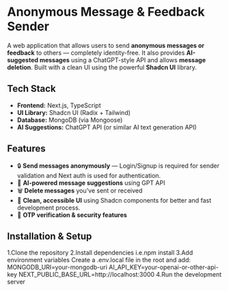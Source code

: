 # Anonymous Message & Feedback Sender

A web application that allows users to send **anonymous messages or feedback** to others — completely identity-free. It also provides **AI-suggested messages** using a ChatGPT-style API and allows **message deletion**. Built with a clean UI using the powerful **Shadcn UI** library.

## Tech Stack

- **Frontend:** Next.js, TypeScript  
- **UI Library:** Shadcn UI (Radix + Tailwind)  
- **Database:** MongoDB (via Mongoose)  
- **AI Suggestions:** ChatGPT API (or similar AI text generation API)  

## Features

- 🔒 **Send messages anonymously** — Login/Signup is required for sender validation and Next auth is used for authentication.
- 🤖 **AI-powered message suggestions** using GPT API  
- 🗑️ **Delete messages** you’ve sent or received 
- 🎨 **Clean, accessible UI** using Shadcn components for better and fast development process.
- 📨 **OTP verification & security features** 

##  Installation & Setup

1.Clone the repository
2.Install dependencies i.e.npm install
3.Add environment variables
  Create a .env.local file in the root and add:
  MONGODB_URI=your-mongodb-uri
  AI_API_KEY=your-openai-or-other-api-key
  NEXT_PUBLIC_BASE_URL=http://localhost:3000
4.Run the development server


